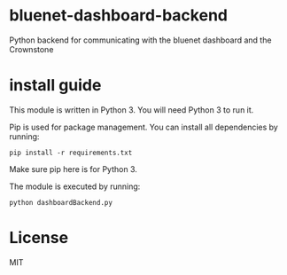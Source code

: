 # bluenet-dashboard-backend
Python backend for communicating with the bluenet dashboard and the Crownstone

# install guide

This module is written in Python 3. You will need Python 3 to run it.

Pip is used for package management. You can install all dependencies by running:

```
pip install -r requirements.txt
```

Make sure pip here is for Python 3.

The module is executed by running:

```
python dashboardBackend.py
```

# License

MIT